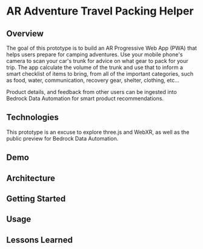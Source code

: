 # AR Adventure Travel Packing Helper

## Overview
The goal of this prototype is to build an AR Progressive Web App (PWA) that helps users prepare for camping adventures. Use your mobile phone's camera to scan your car's trunk for advice on what gear to pack for your trip. The app calculate the volume of the trunk and use that to inform a smart checklist of items to bring, from all of the important categories, such as food, water, communication, recovery gear, shelter, clothing, etc... 

Product details, and feedback from other users can be ingested into Bedrock Data Automation for smart product recommendations.

## Technologies

This prototype is an excuse to explore three.js and WebXR, as well as the public preview for Bedrock Data Automation.

## Demo

## Architecture

## Getting Started

## Usage

## Lessons Learned
